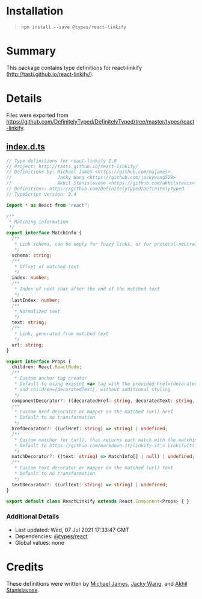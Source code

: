 # Installation
> `npm install --save @types/react-linkify`

# Summary
This package contains type definitions for react-linkify (http://tasti.github.io/react-linkify/).

# Details
Files were exported from https://github.com/DefinitelyTyped/DefinitelyTyped/tree/master/types/react-linkify.
## [index.d.ts](https://github.com/DefinitelyTyped/DefinitelyTyped/tree/master/types/react-linkify/index.d.ts)
````ts
// Type definitions for react-linkify 1.0
// Project: http://tasti.github.io/react-linkify/
// Definitions by: Michael James <https://github.com/majames>
//                 Jacky Wang <https://github.com/jackywang529>
//                 Akhil Stanislavose <https://github.com/akhilstanis>
// Definitions: https://github.com/DefinitelyTyped/DefinitelyTyped
// TypeScript Version: 3.4

import * as React from "react";

/**
 * Matching information
 */
export interface MatchInfo {
  /**
   * Link schema, can be empty for fuzzy links, or for protocol-neutral links
   */
  schema: string;
  /**
   * Offset of matched text
   */
  index: number;
  /**
   * Index of next char after the end of the matched text
   */
  lastIndex: number;
  /**
   * Normalized text
   */
  text: string;
  /**
   * Link, generated from matched text
   */
  url: string;
}

export interface Props {
  children: React.ReactNode;
  /**
   * Custom anchor tag creator
   * Default to using exisint <a> tag with the provided href={decoratedHref}, key={key}
   * and children={decoratedText}, without additional styling
   */
  componentDecorator?: ((decoratedHref: string, decoratedText: string, key: number) => React.ReactNode) | undefined;
  /**
   * Custom href decorator or mapper on the matched (url) href
   * Default to no transformation
   */
  hrefDecorator?: ((urlHref: string) => string) | undefined;
  /**
   * Custom matcher for (url), that returns each match with the matching information
   * Default to https://github.com/markdown-it/linkify-it's LinkifyIt().tlds(tlds).match
   */
  matchDecorator?: ((text: string) => MatchInfo[] | null) | undefined;
  /**
   * Custom text decorator or mapper on the matched (url) text
   * Default to no transformation
   */
  textDecorator?: ((urlText: string) => string) | undefined;
}

export default class ReactLinkify extends React.Component<Props> { }

````

### Additional Details
 * Last updated: Wed, 07 Jul 2021 17:33:47 GMT
 * Dependencies: [@types/react](https://npmjs.com/package/@types/react)
 * Global values: none

# Credits
These definitions were written by [Michael James](https://github.com/majames), [Jacky Wang](https://github.com/jackywang529), and [Akhil Stanislavose](https://github.com/akhilstanis).
